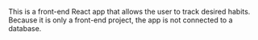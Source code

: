 This is a front-end React app that allows the user to track desired habits. Because it is only a front-end project, the app is not connected to a database.